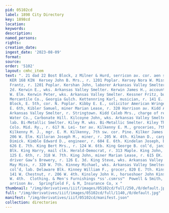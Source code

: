 ```yaml
---
pid: 05102cd
label: 1898 City Directory
key: 1898cd
location: 
keywords: 
description: 
named_persons: 
rights: 
creation_date: 
ingest_date: '2023-08-09'
format: 
source: 
order: '5102'
layout: cmhc_item
text: ". 21 dad 22 Bost Block, z Milner & Hurd, serricon av. cor. aen si. Fire Insurance
  KER 168 KIN  Kersey John B. Mrs., r. 1201 Poplar. Kersey Nora W. Miss, clk. M. J.
  Frantz, r. 1201 Poplar. Kershan John, laborer Arkansas Valley Smelter, r. 517 W.
  2d. Kerwin E., wks. Arkansas Valley Smelter. Kerwin James H., accountant, r. 418
  W. Elm. Kerwin Peter, wks. Arkansas Valley Smelter. Kessner Fritz, butcher H. Halthusen
  Mercantile Co., Georgia Gulch. Kettennring Karl, musician, r. 141 E. 2d. Keystone
  Block, E. 5th, cor. N. Poplar. Kibby E. E., solicitor American Wringer Co., r. 218
  E. 6th, Kibler Samuel, miner Marian Lease, r. 320 Harrison av. Kidd Alex., lab.
  Arkansas Valley Smelter, r. Stringtown. Kidd Caleb Mrs., charge of reservoir Leadville
  Water Co., Carbonate Hill. Kilcoyne John, wks. Arkansas Valley Smelter. Kiley J.,
  lab. Bi-Metallic Smelter. Kiley M. wks. Bi-Metallic Smelter. Kiley Thomas L., conductor
  Colo. Mid. Ry., r. 617 N. Lei- ter av. Kilkenny E. M., groceries, 7th sw. cor. Pine.
  Kilkenny M. J., mgr. E. M. Kilkenny, 7th sw. cor. Pine. Kilker James C. Mrs., r.
  206 W. Elm. Killoran Joseph M., miner, r. 205 W. 4th. Kilman D., carpenter H. C.
  Dimick. Kimble Edward D., engineer, r. 604 E. 6th. Kindelan Joseph, blksmith, r.
  626 E. 7th. King Bert Mrs., r. 124 W. 6tb. King George B. col’d, janitor Delaware
  Blk. King Harry, mail clk. Herald-Democrat, r. 313 Maple. King John, com. mer.,
  125 E. 6th, r. 318 W. 7th. King John, miner Marian Lease, r. 615 EK. 7th. King Joseph,
  driver Gaw’s Brewery, r. 126 E. 3d. King Steve, wks. Arkansas Valley Smelter. Kinney
  May Miss, r. 320 W. 7th. Kinney Michael, wks. Arkansas Valley Smelter. ‘Kinney Preston,
  col’d, lab. Delaware Blk. Kinney William F., grocer, 820 E. 7th. Kinsley John, horseshoer,
  141 W. Chestnut, r. 206 W. 4th. Kinsley John H., horseshoer John Kinsley, r. 206
  W. 4th.  Clothing. & Men's Furnishings *ss'.csmrss™  Powell & Smith, Acts,  514
  arrison Av.  Springfield F, & M, Insurance Co, x "
thumbnail: "/img/derivatives/iiif/images/05102cd/full/250,/0/default.jpg"
full: "/img/derivatives/iiif/images/05102cd/full/1140,/0/default.jpg"
manifest: "/img/derivatives/iiif/05102cd/manifest.json"
collection: directories
---
```

